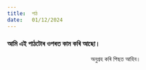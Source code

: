 ```yaml
---
title:  পাঠ
date:   01/12/2024
---
```


### আমি এই পাঠটোৰ ওপৰত কাম কৰি আছো।
<center>অনুগ্ৰহ কৰি পিছত আহিব।</center>